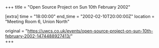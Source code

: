 +++
title = "Open Source Project on Sun 10th February 2002"

[extra]
time = "18:00:00"
end_time = "2002-02-10T20:00:00Z"
location = "Meeting Room 6, Union North"

original = "https://uwcs.co.uk/events/open-source-project-on-sun-10th-february-2002-1474488927413/"    
+++



